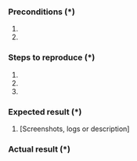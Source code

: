 <!---
    Thank you for contributing to OpenPGO Implementation .
    To help us process this issue we recommend that you add the following information:
     - Summary of the issue,
     - Information on your environment,
     - Steps to reproduce,
     - Expected and actual results,
    Fields marked with (*) are required. Please don't remove the template.

    Please also have a look at our guidelines article before adding a new issue https://github.com/magento/magento2/wiki/Issue-reporting-guidelines
-->

### Preconditions (*)
<!---
    Please provide as detailed information about your environment as possible.
    For example MedMij version, bouwsteen, OS, etc..
-->
1. 
2. 

### Steps to reproduce (*)
<!---
    It is important to provide a set of clear steps to reproduce this bug.
    If relevant please include code samples
-->
1. 
2. 
3. 

### Expected result (*)
<!--- Tell us what should happen -->
1. [Screenshots, logs or description]

### Actual result (*)
<!--- Tell us what happens instead -->

